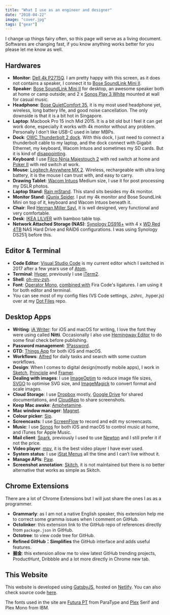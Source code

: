 ```yaml
---
title: "What I use as an engineer and designer"
date: "2018-04-22"
image: "cover.jpg"
tags: ["gear"]
---
```


I change up things fairy often, so this page will serve as a living document. Softwares are changing fast, if you know anything works better for you please let me know as well.

## Hardwares

* **Monitor**: [Dell 4k P2715Q](http://www.dell.com/en-us/work/shop/dell-27-ultra-hd-4k-monitor-p2715q/apd/210-adof/monitors-monitor-accessories). I am pretty happy with this screen, as it does not contains a speaker, I connect it to [Bose SoundLink Mini II](https://www.bose.com/en_us/products/speakers/portable_speakers/soundlink-mini-ii-bundle.html).
* **Speaker**: [Bose SoundLink Mini II](https://www.bose.com/en_us/products/speakers/portable_speakers/soundlink-mini-ii-bundle.html) for desktop, an awesome speaker both at home or camp outside; and 2 x [Sonos Play 3 White](https://www.sonos.com/en/shop/play3.html) mounted at wall for casual music.
* **Headphone**: [Bose QuietComfort 35](https://www.bose.com/en_us/products/headphones/over_ear_headphones/quietcomfort-35-wireless-ii.html), it is my most used headphone yet, wireless, long battery life, and good noise cancellation. The only downside is that it is a bit hot in Singapore.
* **Laptop**: Macbook Pro 15 inch Mid 2015. It is a bit old but I feel it can get work done, especially it works with 4k monitor without any problem. Personally I don’t like USB-C used in later MBPs.
* **Dock**: [OWC Thunderbolt 2 dock](https://www.owcdigital.com/products/thunderbolt-2-dock). With this dock, I just need to connect a thunderbolt cable to my laptop, and the dock connect with Gigabit Ethernet, my keyboard, Wacom Intuos and sometimes my SD cards. But it is kind of [disappointing](https://discussions.apple.com/thread/8043808?page=1).
* **Keyboard**: I use [Filco Ninja Majestouch 2](https://www.amazon.com/Filco-Majestouch-2-Tenkeyless-FKBN87M-EFB2/dp/B004ZJPSGI/) with red switch at home and [Poker II](https://www.ikbckeyboard.com/product-page/new-poker-ii-black) with red switch at work.
* **Mouse**: [Logitech Anywhere MX 2](https://www.amazon.com/Logitech-Anywhere-Wireless-Mobile-Mouse/dp/B00Y09IWGQ). Wireless, rechargeable with ultra long battery, it is the mouse I can trust with, and easy to carry.
* **Drawing Tablet**: [Wacom Intuos](https://www.wacom.com/en-in/products/pen-tablets/intuos) Medium size, I use it for post processing my DSLR photos.
* **Laptop Stand**: [Rain mStand](https://www.amazon.com/Rain-Design-mStand-Laptop-Patented/dp/B000OOYECC). This stand sits besides my 4k monitor.
* **Monitor Stand**: [iQunix Spider](https://www.amazon.com/iQunix-Aluminum-Monitor-Computer-Keyboard/dp/B014J1P0WI). I put my 4k monitor and Bose SoundLink Mini on top of it, keyboard and Wacom Intuos beneath it.
* **Chair**: Red [Herman Miller Sayl](https://www.hermanmiller.com/global/en_apc/products/seating/performance-work-chairs/sayl-chairs.html), it is well designed, very functional and very comfortable.
* **Desk**: [IKEA LILVER](https://www.ikea.com/sg/en/catalog/products/S59046039/) with bamboo table top.
* **Network Attached Storage (NAS)**: [Synology DS916+](https://www.amazon.com/Synology-DS916-8GB-DiskStation-Diskless/dp/B01EMZHLZU) with 4 x [WD Red 4TB](https://www.amazon.com/Red-4TB-Hard-Disk-Drive/dp/B00EHBERSE) NAS Hard Drive and RAID6 configurations. I was using Synology DS251j before this.

## Editor & Terminal

* **Code Editor**: [Visual Studio Code](https://code.visualstudio.com/) is my current editor which I switched in 2017 after a few years use of [Atom](https://atom.io/).
* **Terminal**: [Hyper](https://hyper.is/), previously I use [iTerm2](https://iterm2.com/).
* **Shell**: [oh-my-zsh](https://github.com/robbyrussell/oh-my-zsh).
* **Font**: [Operator Mono](http://www.typography.com/fonts/operator/overview/), [combined with](https://github.com/kiliman/operator-mono-lig) Fira Code's ligatures. I am using it for both editor and terminal.
* You can see most of my config files (VS Code settings, .zshrc, .hyper.js) over at my [Dot Files](https://github.com/huchenme/dotfiles) repo.

## Desktop Apps

* **Writing**: [iA Writer](https://ia.net/writer): for iOS and macOS for writing, I love the font they were using called **Nitti**. Occasionally I also use [Hemingway Editor](http://www.hemingwayapp.com/) to do some final check before publishing.
* **Password management**: [1Password](https://1password.com/).
* **GTD**: [Things App](https://culturedcode.com/things/) for both iOS and macOS.
* **Workflows**: [Alfred](https://www.alfredapp.com/) for daily tasks and search with some custom workflows.
* **Design**: When I comes to digital design(mostly mobile apps), I work in [Sketch](https://www.sketchapp.com/), [Principle](http://principleformac.com/) and [Framer](https://framer.com/).
* **Dealing with images**: I use [ImageOptim](https://imageoptim.com/) to reduce image file sizes, [SVGO](https://github.com/svg/svgo) to optimise SVG size, and [ImageMagick](https://www.imagemagick.org/) to convert format and scale images.
* **Cloud Storage**: I use [Dropbox](https://www.dropbox.com/) mostly, [Google Drive](http://drive.google.com/) for shared documentations, and [CloudApp](https://www.getcloudapp.com/) to share screenshots.
* **Keep Mac awake**: [Amphetamine](https://itunes.apple.com/sg/app/amphetamine/id937984704?mt=12).
* **Mac window manager**: [Magnet](http://magnet.crowdcafe.com/).
* **Colour picker**: [Sip](https://sipapp.io/).
* **Screencasts**: I use [ScreenFlow](https://www.telestream.net/screenflow/) to record and edit my screencasts.
* **Music**: I use [Sonos](https://www.sonos.com/) for both iOS and macOS to control music at home, and iTunes for Apple Music.
* **Mail client**: [Spark](https://sparkmailapp.com/), previously I used to use [Newton](https://newtonhq.com/) and I still prefer it if not the price.
* **Video player**: [mpv](https://mpv.io/), it is the best video player I have ever used.
* **System status**: I use [iStat Menus](https://bjango.com/mac/istatmenus/) all the time and I can’t live without it.
* **Manage APIs**: [Paw](https://paw.cloud/).
* **Screenshot annotation**: [Skitch](https://evernote.com/products/skitch), it is not maintained but there is no better alternative that works as simple as Skitch.

## Chrome Extensions

There are a lot of Chrome Extensions but I will just share the ones I as as a programmer.

* **Grammarly**: as I am not a native English speaker, this extension help me to correct some gramma issues when I comment on GitHub.
* **Octolinker**: this extension link to the GitHub repo of references directly from `package.json` in GitHub.
* **Octotree**: to view code tree for GitHub.
* **Refined GitHub：Simplifies** the GitHub interface and adds useful features.
* **掘金**: this extension allow me to view latest GitHub trending projects, ProductHunt, Dribbble and a lot more directly in Chrome new tab.

## This Website

This website is developed using [GatsbyJS](https://www.gatsbyjs.org), hosted on [Netlify](https://www.netlify.com/). You can also check source code [here](https://github.com/huchenme/huchen.me).

The fonts used in the site are [Futura PT](https://www.myfonts.com/fonts/paratype/futura-book/) from ParaType and [Plex](https://github.com/IBM/plex) Serif and Plex Mono from IBM.
